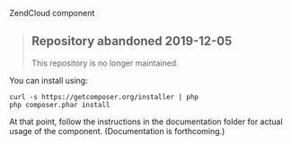 ZendCloud component

> ## Repository abandoned 2019-12-05
>
> This repository is no longer maintained.

You can install using:

```
curl -s https://getcomposer.org/installer | php
php composer.phar install
```

At that point, follow the instructions in the documentation folder for actual
usage of the component. (Documentation is forthcoming.)